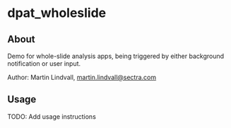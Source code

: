 # dpat_wholeslide

## About
Demo for whole-slide analysis apps, being triggered by either background notification or user input.

Author: Martin Lindvall, martin.lindvall@sectra.com

## Usage

TODO: Add usage instructions
